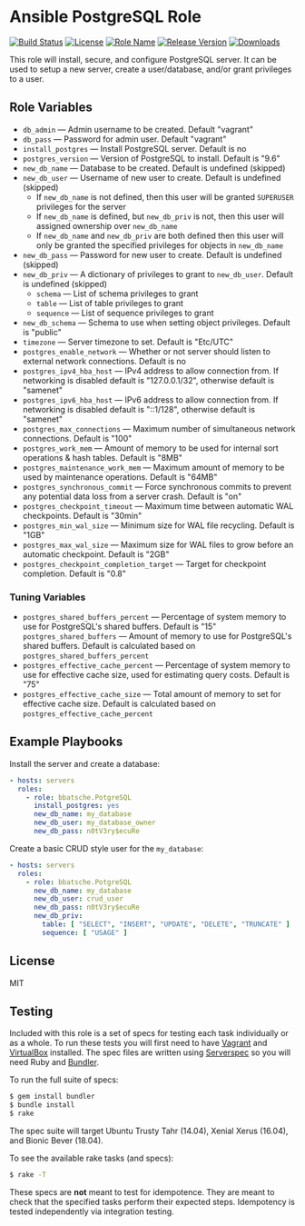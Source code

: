 Ansible PostgreSQL Role
===============================

[![Build Status](https://travis-ci.org/bbatsche/Ansible-PostgreSQL-Role.svg)](https://travis-ci.org/bbatsche/Ansible-PostgreSQL-Role)
[![License](https://img.shields.io/github/license/bbatsche/Ansible-Role-Template.svg)](LICENSE)
[![Role Name](https://img.shields.io/ansible/role/24010.svg)](https://galaxy.ansible.com/bbatsche/PostgreSQL)
[![Release Version](https://img.shields.io/github/tag/bbatsche/Ansible-PostgreSQL-Role.svg)](https://galaxy.ansible.com/bbatsche/PostgreSQL)
[![Downloads](https://img.shields.io/ansible/role/d/24010.svg)](https://galaxy.ansible.com/bbatsche/PostgreSQL)

This role will install, secure, and configure PostgreSQL server. It can be used to setup a new server, create a user/database, and/or grant privileges to a user.

Role Variables
--------------

- `db_admin` &mdash; Admin username to be created. Default "vagrant"
- `db_pass` &mdash; Password for admin user. Default "vagrant"
- `install_postgres` &mdash; Install PostgreSQL server. Default is no
- `postgres_version` &mdash; Version of PostgreSQL to install. Default is "9.6"
- `new_db_name` &mdash; Database to be created. Default is undefined (skipped)
- `new_db_user` &mdash; Username of new user to create. Default is undefined (skipped)
    - If `new_db_name` is not defined, then this user will be granted `SUPERUSER` privileges for the server
    - If `new_db_name` is defined, but `new_db_priv` is not, then this user will assigned ownership over `new_db_name`
    - If `new_db_name` and `new_db_priv` are both defined then this user will only be granted the specified privileges for objects in `new_db_name`
- `new_db_pass` &mdash; Password for new user to create. Default is undefined (skipped)
- `new_db_priv` &mdash; A dictionary of privileges to grant to `new_db_user`. Default is undefined (skipped)
    - `schema` &mdash; List of schema privileges to grant
    - `table` &mdash; List of table privileges to grant
    - `sequence` &mdash; List of sequence privileges to grant
- `new_db_schema` &mdash; Schema to use when setting object privileges. Default is "public"
- `timezone` &mdash; Server timezone to set. Default is "Etc/UTC"
- `postgres_enable_network` &mdash; Whether or not server should listen to external network connections. Default is no
- `postgres_ipv4_hba_host` &mdash; IPv4 address to allow connection from. If networking is disabled default is "127.0.0.1/32", otherwise default is "samenet"
- `postgres_ipv6_hba_host` &mdash; IPv6 address to allow connection from. If networking is disabled default is "::1/128", otherwise default is "samenet"
- `postgres_max_connections` &mdash; Maximum number of simultaneous network connections. Default is "100"
- `postgres_work_mem` &mdash; Amount of memory to be used for internal sort operations & hash tables. Default is "8MB"
- `postgres_maintenance_work_mem` &mdash; Maximum amount of memory to be used by maintenance operations. Default is "64MB"
- `postgres_synchronous_commit` &mdash; Force synchronous commits to prevent any potential data loss from a server crash. Default is "on"
- `postgres_checkpoint_timeout` &mdash; Maximum time between automatic WAL checkpoints. Default is "30min"
- `postgres_min_wal_size` &mdash; Minimum size for WAL file recycling. Default is "1GB"
- `postgres_max_wal_size` &mdash; Maximum size for WAL files to grow before an automatic checkpoint. Default is "2GB"
- `postgres_checkpoint_completion_target` &mdash; Target for checkpoint completion. Default is "0.8"

### Tuning Variables

- `postgres_shared_buffers_percent` &mdash; Percentage of system memory to use for PostgreSQL's shared buffers. Default is "15"
`postgres_shared_buffers` &mdash; Amount of memory to use for PostgreSQL's shared buffers. Default is calculated based on `postgres_shared_buffers_percent`
- `postgres_effective_cache_percent` &mdash; Percentage of system memory to use for effective cache size, used for estimating query costs. Default is "75"
- `postgres_effective_cache_size` &mdash; Total amount of memory to set for effective cache size. Default is calculated based on `postgres_effective_cache_percent`

Example Playbooks
----------------

Install the server and create a database:

```yml
- hosts: servers
  roles:
    - role: bbatsche.PotgreSQL
      install_postgres: yes
      new_db_name: my_database
      new_db_user: my_database_owner
      new_db_pass: n0tV3ry$ecuRe
```

Create a basic CRUD style user for the `my_database`:

```yml
- hosts: servers
  roles:
    - role: bbatsche.PotgreSQL
      new_db_name: my_database
      new_db_user: crud_user
      new_db_pass: n0tV3ry$ecuRe
      new_db_priv:
        table: [ "SELECT", "INSERT", "UPDATE", "DELETE", "TRUNCATE" ]
        sequence: [ "USAGE" ]
```

License
-------

MIT

Testing
-------

Included with this role is a set of specs for testing each task individually or as a whole. To run these tests you will first need to have [Vagrant](https://www.vagrantup.com/) and [VirtualBox](https://www.virtualbox.org/) installed. The spec files are written using [Serverspec](http://serverspec.org/) so you will need Ruby and [Bundler](http://bundler.io/).

To run the full suite of specs:

```bash
$ gem install bundler
$ bundle install
$ rake
```

The spec suite will target Ubuntu Trusty Tahr (14.04), Xenial Xerus (16.04), and Bionic Bever (18.04).

To see the available rake tasks (and specs):

```bash
$ rake -T
```

These specs are **not** meant to test for idempotence. They are meant to check that the specified tasks perform their expected steps. Idempotency is tested independently via integration testing.

